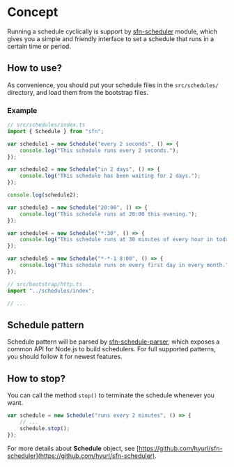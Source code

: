 # Concept

Running a schedule cyclically is support by 
[sfn-scheduler](https://github.com/hyurl/sfn-scheduler) module, which gives 
you a simple and friendly interface to set a schedule that runs in a certain 
time or period.

## How to use?

As convenience, you should put your schedule files in the `src/schedules/` 
directory, and load them from the bootstrap files.

### Example

```typescript
// src/schedules/index.ts
import { Schedule } from "sfn";

var schedule1 = new Schedule("every 2 seconds", () => {
    console.log("This schedule runs every 2 seconds.");
});

var schedule2 = new Schedule("in 2 days", () => {
    console.log("This schedule has been waiting for 2 days.");
});

console.log(schedule2);

var schedule3 = new Schedule("20:00", () => {
    console.log("This schedule runs at 20:00 this evening.");
});

var schedule4 = new Schedule("*:30", () => {
    console.log("This schedule runs at 30 minutes of every hour in today.");
});

var schedule5 = new Schedule("*-*-1 8:00", () => {
    console.log("This schedule runs on every first day in every month.");
});
```

```typescript
// src/bootstrap/http.ts
import "../schedules/index";

// ...
```

## Schedule pattern

Schedule pattern will be parsed by 
[sfn-schedule-parser](https://github.com/hyurl/sfn-schedule-parser), which 
exposes a common API for Node.js to build schedulers. For full supported 
patterns, you should follow it for newest features.

## How to stop?

You can call the method `stop()` to terminate the schedule whenever you want.

```typescript
var schedule = new Schedule("runs every 2 minutes", () => {
    // ...
    schedule.stop();
});
```

For more details about **Schedule** object, see 
[https://github.com/hyurl/sfn-scheduler](https://github.com/hyurl/sfn-scheduler).